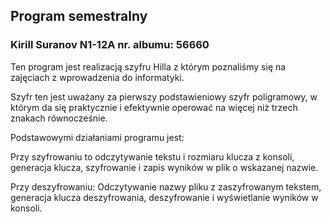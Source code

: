 ## Program semestralny
### Kirill Suranov N1-12A nr. albumu: 56660

Ten program jest realizacją szyfru Hilla z którym poznaliśmy się na zajęciach z wprowadzenia do informatyki.

Szyfr ten jest uważany za pierwszy podstawieniowy szyfr poligramowy, w którym da się praktycznie i efektywnie operować na więcej niż trzech znakach równocześnie.

Podstawowymi działaniami programu jest:

Przy szyfrowaniu to odczytywanie tekstu i rozmiaru klucza z konsoli, generacja klucza, szyfrowanie i zapis wyników w plik o wskazanej nazwie.

Przy deszyfrowaniu: Odczytywanie nazwy pliku z zaszyfrowanym tekstem, generacja klucza deszyfrowania, deszyfrowanie i wyświetlanie wyników w konsoli.